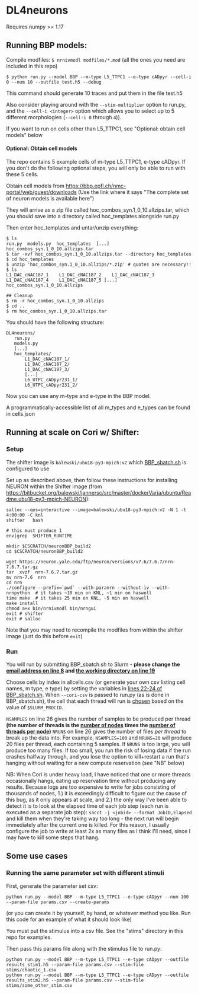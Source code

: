 # DL4neurons

Requires numpy >= 1.17

## Running BBP models:

Compile modfiles: `$ nrnivmodl modfiles/*.mod` (all the ones you need are included in this repo)

```
$ python run.py --model BBP --m-type L5_TTPC1 --e-type cADpyr --cell-i 0 --num 10 --outfile test.h5 --debug
```

This command should generate 10 traces and put them in the file test.h5

Also consider playing around with the `--stim-multiplier` option to run.py, and the `--cell-i <integer>` option which allows you to select up to 5 different morphologies (`--cell-i 0` through `4`)).

If you want to run on cells other than L5_TTPC1, see "Optional: obtain cell models" below


#### Optional: Obtain cell models

The repo contains 5 example cells of m-type L5_TTPC1, e-type cADpyr. If you don't do the following optional steps, you will only be able to run with these 5 cells.

Obtain cell models from https://bbp.epfl.ch/nmc-portal/web/guest/downloads (Use the link where it says "The complete set of neuron models is available here")

They will arrive as a zip file called hoc_combos_syn.1_0_10.allzips.tar, which you should save into a directory called hoc_templates alongside run.py

Then enter hoc_templates and untar/unzip everything:

```
$ ls
run.py  models.py  hoc_templates  [...]  hoc_combos_syn.1_0_10.allzips.tar
$ tar -xvf hoc_combos_syn.1_0_10.allzips.tar --directory hoc_templates
$ cd hoc_templates
$ unzip 'hoc_combos_syn.1_0_10.allzips/*.zip' # quotes are necessary!!
$ ls
L1_DAC_cNAC187_1	L1_DAC_cNAC187_2	L1_DAC_cNAC187_3	L1_DAC_cNAC187_4	L1_DAC_cNAC187_5 [...] hoc_combos_syn.1_0_10.allzips

## Cleanup
$ rm -r hoc_combos_syn.1_0_10.allzips
$ cd ..
$ rm hoc_combos_syn.1_0_10.allzips.tar
```

You should have the following structure:

```
DL4neurons/
   run.py
   models.py
   [...]
   hoc_templates/
       L1_DAC_cNAC187_1/
       L1_DAC_cNAC187_2/
       L1_DAC_cNAC187_3/
       [...]
       L6_UTPC_cADpyr231_1/
       L6_UTPC_cADpyr231_2/
```

Now you can use any m-type and e-type in the BBP model. 

A programmatically-accessible list of all m_types and e_types can be found in cells.json

## Running at scale on Cori w/ Shifter:

### Setup

The shifter image is `balewski/ubu18-py3-mpich:v2` which [BBP_sbatch.sh](https://github.com/VBaratham/DL4neurons/blob/2019_12_full_production/BBP_sbatch.sh) is configured to use

Set up as described above, then follow these instructions for installing NEURON within the Shifter image (from https://bitbucket.org/balewski/jannersc/src/master/dockerVaria/ubuntu/Readme.ubu18-py3-mpich-NEURON):

```
salloc --qos=interactive --image=balewski/ubu18-py3-mpich:v2 -N 1 -t 4:00:00 -C knl
shifter   bash

# this must produce 1
env|grep  SHIFTER_RUNTIME

mkdir $CSCRATCH/neuronBBP_build2
cd $CSCRATCH/neuronBBP_build2

wget https://neuron.yale.edu/ftp/neuron/versions/v7.6/7.6.7/nrn-7.6.7.tar.gz
tar  xvzf  nrn-7.6.7.tar.gz
mv nrn-7.6  nrn
cd nrn
./configure --prefix=`pwd` --with-paranrn --without-iv --with-nrnpython  # it takes ~10 min on KNL, ~1 min on haswell
time make  # it takes 25 min on KNL, ~5 min on haswell
make install
chmod a+x bin/nrnivmodl bin/nrngui
exit # shifter
exit # salloc
```

Note that you may need to recompile the modfiles from within the shifter image (just do this before `exit`)

### Run

You will run by submitting BBP_sbatch.sh to Slurm - **please change the [email address on line 8](https://github.com/VBaratham/DL4neurons/blob/2019_12_full_production/BBP_sbatch.sh#L8) and [the working directory on line 19](https://github.com/VBaratham/DL4neurons/blob/2019_12_full_production/BBP_sbatch.sh#L19)**

Choose cells by index in allcells.csv (or generate your own csv listing cell names, m type, e type) by setting the variables in [lines 22-24 of BBP_sbatch.sh](https://github.com/VBaratham/DL4neurons/blob/2019_12_full_production/BBP_sbatch.sh#L22). When `--cori-csv` is passed to run.py (as is done in BBP_sbatch.sh), the cell that each thread will run is [chosen](https://github.com/VBaratham/DL4neurons/blob/master/run.py#L344) based on the value of `$SLURM_PROCID`.

`NSAMPLES` on line 26 gives the number of samples to be produced per thread **(the number of threads is the [number of nodes](https://github.com/VBaratham/DL4neurons/blob/2019_12_full_production/BBP_sbatch.sh#L3) times the [number of threads per node](https://github.com/VBaratham/DL4neurons/blob/2019_12_full_production/BBP_sbatch.sh#L35))**
`NRUNS` on line 26 gives the number of files *per thread* to break up the data into. For example, `NSAMPLES=100` and `NRUNS=20` will produce 20 files per thread, each containing 5 samples. If `NRUNS` is too large, you will produce too many files. If too small, you run the risk of losing data if the run crashes halfway through, and you lose the option to kill+restart a run that's hanging without waiting for a new compute reservation (see "NB" below)

NB: When Cori is under heavy load, I have noticed that one or more threads occasionally hangs, eating up reservation time without producing any results. Because logs are too expensive to write for jobs consisting of thousands of nodes, 1.) it is exceedingly difficult to figure out the cause of this bug, as it only appears at scale, and 2.) the only way I've been able to detect it is to look at the elapsed time of each job step (each run is executed as a separate job step): `sacct -j <jobid> --format JobID,Elapsed` and kill them when they're taking way too long - the next run will begin immediately after the current one is killed. For this reason, I usually configure the job to write at least 2x as many files as I think I'll need, since I may have to kill some steps that hang.


## Some use cases

### Running the same parameter set with different stimuli

First, generate the parameter set csv:

```
python run.py --model BBP --m-type L5_TTPC1 --e-type cADpyr --num 100 --param-file params.csv --create-params
```
(or you can create it by yourself, by hand, or whatever method you like. Run this code for an example of what it should look like)

You must put the stimulus into a csv file. See the "stims" directory in this repo for examples.

Then pass this params file along with the stimulus file to run.py:

```
python run.py --model BBP --m-type L5_TTPC1 --e-type cADpyr --outfile results_stim1.h5 --param-file params.csv --stim-file stims/chaotic_1.csv
python run.py --model BBP --m-type L5_TTPC1 --e-type cADpyr --outfile results_stim2.h5 --param-file params.csv --stim-file stims/some_other_stim.csv
```
